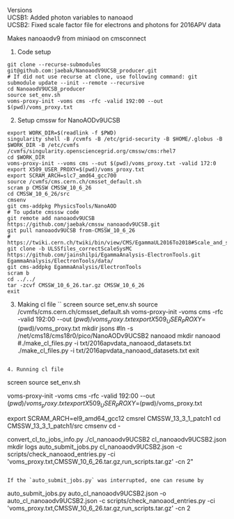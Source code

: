 Versions  
UCSB1: Added photon variables to nanoaod  
UCSB2: Fixed scale factor file for electrons and photons for 2016APV data  


Makes nanoaodv9 from miniaod on cmsconnect

1. Code setup
```
git clone --recurse-submodules git@github.com:jaebak/NanoaodV9UCSB_producer.git
# If did not use recurse at clone, use following command: git submodule update --init --remote --recursive
cd NanoaodV9UCSB_producer
source set_env.sh
voms-proxy-init -voms cms -rfc -valid 192:00 --out $(pwd)/voms_proxy.txt
```

2. Setup cmssw for NanoAODv9UCSB
```
export WORK_DIR=$(readlink -f $PWD)
singularity shell -B /cvmfs -B /etc/grid-security -B $HOME/.globus -B $WORK_DIR -B /etc/cvmfs /cvmfs/singularity.opensciencegrid.org/cmssw/cms:rhel7
cd $WORK_DIR
voms-proxy-init --voms cms --out $(pwd)/voms_proxy.txt -valid 172:0
export X509_USER_PROXY=$(pwd)/voms_proxy.txt
export SCRAM_ARCH=slc7_amd64_gcc700
source /cvmfs/cms.cern.ch/cmsset_default.sh
scram p CMSSW CMSSW_10_6_26
cd CMSSW_10_6_26/src
cmsenv
git cms-addpkg PhysicsTools/NanoAOD
# To update cmsssw code
git remote add nanoaodv9UCSB https://github.com/jaebak/cmssw_nanoaodv9UCSB.git
git pull nanoaodv9UCSB from-CMSSW_10_6_26
# https://twiki.cern.ch/twiki/bin/view/CMS/EgammaUL2016To2018#Scale_and_smearing_corrections_f
git clone -b ULSSfiles_correctScaleSysMC https://github.com/jainshilpi/EgammaAnalysis-ElectronTools.git EgammaAnalysis/ElectronTools/data/
git cms-addpkg EgammaAnalysis/ElectronTools
scram b
cd ../../
tar -zcvf CMSSW_10_6_26.tar.gz CMSSW_10_6_26
exit
```

3. Making cl file
``
screen
source set_env.sh
source /cvmfs/cms.cern.ch/cmsset_default.sh
voms-proxy-init -voms cms -rfc -valid 192:00 --out $(pwd)/voms_proxy.txt
export X509_USER_PROXY=$(pwd)/voms_proxy.txt
mkdir jsons
#ln -s /net/cms18/cms18r0/pico/NanoAODv9UCSB2 nanoaod
mkdir nanoaod
#./make_cl_files.py -i txt/2016apvdata_nanoaod_datasets.txt
./make_cl_files.py -i txt/2016apvdata_nanoaod_datasets.txt
exit
```

4. Running cl file
```
screen
source set_env.sh

voms-proxy-init -voms cms -rfc -valid 192:00 --out $(pwd)/voms_proxy.txt
export X509_USER_PROXY=$(pwd)/voms_proxy.txt

export SCRAM_ARCH=el9_amd64_gcc12
cmsrel CMSSW_13_3_1_patch1
cd CMSSW_13_3_1_patch1/src
cmsenv
cd -

convert_cl_to_jobs_info.py ./cl_nanoaodv9UCSB2 cl_nanoaodv9UCSB2.json
mkdir logs
auto_submit_jobs.py cl_nanoaodv9UCSB2.json -c scripts/check_nanoaod_entries.py -ci 'voms_proxy.txt,CMSSW_10_6_26.tar.gz,run_scripts.tar.gz' -cn 2"
```

If the `auto_submit_jobs.py` was interrupted, one can resume by
```
auto_submit_jobs.py auto_cl_nanoaodv9UCSB2.json -o auto_cl_nanoaodv9UCSB2.json -c scripts/check_nanoaod_entries.py -ci 'voms_proxy.txt,CMSSW_10_6_26.tar.gz,run_scripts.tar.gz' -cn 2
```
